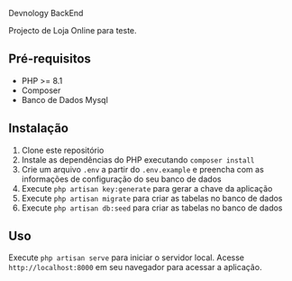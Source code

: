 Devnology BackEnd

Projecto de Loja Online para teste.

## Pré-requisitos

- PHP >= 8.1
- Composer
- Banco de Dados Mysql

## Instalação

1. Clone este repositório
2. Instale as dependências do PHP executando `composer install`
3. Crie um arquivo `.env` a partir do `.env.example` e preencha com as informações de configuração do seu banco de dados
4. Execute `php artisan key:generate` para gerar a chave da aplicação
5. Execute `php artisan migrate` para criar as tabelas no banco de dados
6. Execute `php artisan db:seed` para criar as tabelas no banco de dados

## Uso

Execute `php artisan serve` para iniciar o servidor local. Acesse `http://localhost:8000` em seu navegador para acessar a aplicação.
